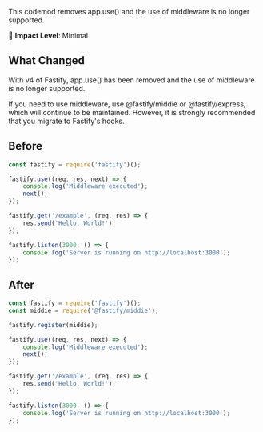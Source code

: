 This codemod removes app.use()  and the use of middleware is no longer supported.

🚦 **Impact Level**: Minimal

## What Changed

With v4 of Fastify, app.use() has been removed and the use of middleware is no longer supported.

If you need to use middleware, use @fastify/middie or @fastify/express, which will continue to be maintained. However, it is strongly recommended that you migrate to Fastify's hooks.


## Before

```jsx
const fastify = require('fastify')();

fastify.use((req, res, next) => {
    console.log('Middleware executed');
    next();
});

fastify.get('/example', (req, res) => {
    res.send('Hello, World!');
});

fastify.listen(3000, () => {
    console.log('Server is running on http://localhost:3000');
});

```

## After

```jsx
const fastify = require('fastify')();
const middie = require('@fastify/middie');

fastify.register(middie);

fastify.use((req, res, next) => {
    console.log('Middleware executed');
    next();
});

fastify.get('/example', (req, res) => {
    res.send('Hello, World!');
});

fastify.listen(3000, () => {
    console.log('Server is running on http://localhost:3000');
});

```
